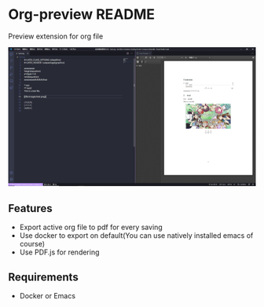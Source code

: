 # Org-preview README
Preview extension for org file

![](images/sample.png)

## Features
- Export active org file to pdf for every saving
- Use docker to export on default(You can use natively installed emacs of course)
- Use PDF.js for rendering


## Requirements
- Docker or Emacs


